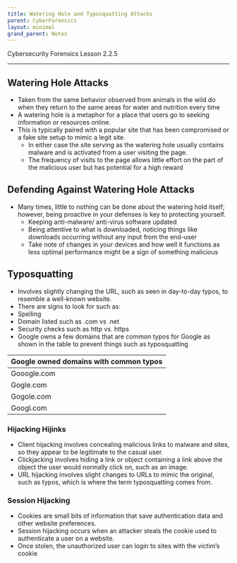 ```yaml
---
title: Watering Hole and Typosquatting Attacks
parent: CyberForensics 
layout: minimal
grand_parent: Notes
---
```

Cybersecurity Forensics Lesson 2.2.5
___
## Watering Hole Attacks  
- Taken from the same behavior observed from animals in the wild do when they return to the same areas for water and nutrition every time  
- A watering hole is a metaphor for a place that users go to seeking information or resources online.
- This is typically paired with a popular site that has been compromised or a fake site setup to mimic a legit site.  
	- In either case the site serving as the watering hole usually contains malware and is activated from a user visiting the page.  
	- The frequency of visits to the page allows little effort on the part of the malicious user but has potential for a high reward

## Defending Against Watering Hole Attacks
- Many times, little to nothing can be done about the watering hold itself; however, being proactive in your defenses is key to protecting yourself.  
	- Keeping anti-malware/ anti-virus software updated  
	- Being attentive to what is downloaded, noticing things like downloads occurring without any input from the end-user  
	- Take note of changes in your devices and how well it functions as less optimal performance might be a sign of something malicious



## Typosquatting  
- Involves slightly changing the URL, such as seen in day-to-day typos, to resemble a well-known website.  
- There are signs to look for such as:  
- Spelling  
- Domain listed such as .com vs .net  
- Security checks such as http vs. https
- Google owns a few domains that are common typos for Google as shown in the table to prevent things such as typosquatting  

| Google owned domains with common typos |
| ------------- |
| Gooogle.com | 
| Gogle.com | 
| Gogole.com |
| Googl.com |


### Hijacking Hijinks  
- Client hijacking involves concealing malicious links to malware and sites, so they appear to be legitimate to the casual user.  
- Clickjacking involves hiding a link or object containing a link above the object the user would normally click on, such as an image.  
- URL hijacking involves slight changes to URLs to mimic the original, such as typos, which is where the term typosquatting comes from.

### Session Hijacking  
- Cookies are small bits of information that save authentication data and other website preferences.  
- Session hijacking occurs when an attacker steals the cookie used to authenticate a user on a website.  
- Once stolen, the unauthorized user can login to sites with the victim’s cookie